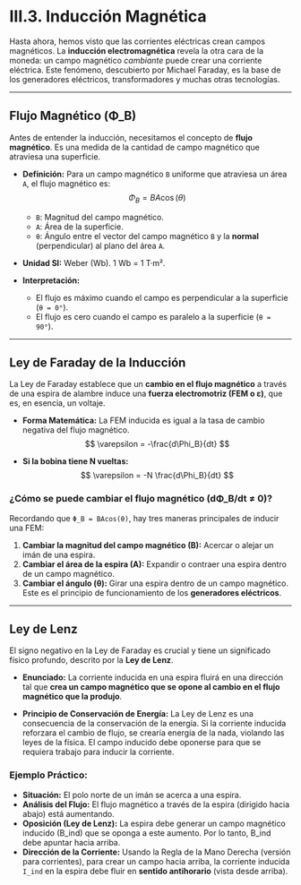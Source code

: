 # III.3. Inducción Magnética

Hasta ahora, hemos visto que las corrientes eléctricas crean campos magnéticos. La **inducción electromagnética** revela la otra cara de la moneda: un campo magnético *cambiante* puede crear una corriente eléctrica. Este fenómeno, descubierto por Michael Faraday, es la base de los generadores eléctricos, transformadores y muchas otras tecnologías.

---

## Flujo Magnético (Φ_B)

Antes de entender la inducción, necesitamos el concepto de **flujo magnético**. Es una medida de la cantidad de campo magnético que atraviesa una superficie.

*   **Definición:** Para un campo magnético `B` uniforme que atraviesa un área `A`, el flujo magnético es:
    $$ \Phi_B = B A \cos(\theta) $$
    *   `B`: Magnitud del campo magnético.
    *   `A`: Área de la superficie.
    *   `θ`: Ángulo entre el vector del campo magnético `B` y la **normal** (perpendicular) al plano del área `A`.

*   **Unidad SI:** Weber (Wb). 1 Wb = 1 T·m².

*   **Interpretación:**
    *   El flujo es máximo cuando el campo es perpendicular a la superficie (`θ = 0°`).
    *   El flujo es cero cuando el campo es paralelo a la superficie (`θ = 90°`).

---

## Ley de Faraday de la Inducción

La Ley de Faraday establece que un **cambio en el flujo magnético** a través de una espira de alambre induce una **fuerza electromotriz (FEM o ε)**, que es, en esencia, un voltaje.

*   **Forma Matemática:** La FEM inducida es igual a la tasa de cambio negativa del flujo magnético.
    $$ \varepsilon = -\frac{d\Phi_B}{dt} $$

*   **Si la bobina tiene N vueltas:**
    $$ \varepsilon = -N \frac{d\Phi_B}{dt} $$

### ¿Cómo se puede cambiar el flujo magnético (dΦ_B/dt ≠ 0)?

Recordando que `Φ_B = BAcos(θ)`, hay tres maneras principales de inducir una FEM:
1.  **Cambiar la magnitud del campo magnético (B):** Acercar o alejar un imán de una espira.
2.  **Cambiar el área de la espira (A):** Expandir o contraer una espira dentro de un campo magnético.
3.  **Cambiar el ángulo (θ):** Girar una espira dentro de un campo magnético. Este es el principio de funcionamiento de los **generadores eléctricos**.

---

## Ley de Lenz

El signo negativo en la Ley de Faraday es crucial y tiene un significado físico profundo, descrito por la **Ley de Lenz**.

*   **Enunciado:** La corriente inducida en una espira fluirá en una dirección tal que **crea un campo magnético que se opone al cambio en el flujo magnético que la produjo**.

*   **Principio de Conservación de Energía:** La Ley de Lenz es una consecuencia de la conservación de la energía. Si la corriente inducida reforzara el cambio de flujo, se crearía energía de la nada, violando las leyes de la física. El campo inducido debe oponerse para que se requiera trabajo para inducir la corriente.

### Ejemplo Práctico:
*   **Situación:** El polo norte de un imán se acerca a una espira.
*   **Análisis del Flujo:** El flujo magnético a través de la espira (dirigido hacia abajo) está aumentando.
*   **Oposición (Ley de Lenz):** La espira debe generar un campo magnético inducido (B_ind) que se oponga a este aumento. Por lo tanto, B_ind debe apuntar hacia arriba.
*   **Dirección de la Corriente:** Usando la Regla de la Mano Derecha (versión para corrientes), para crear un campo hacia arriba, la corriente inducida `I_ind` en la espira debe fluir en **sentido antihorario** (vista desde arriba).


